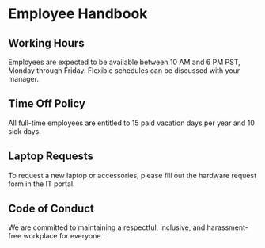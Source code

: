 # Employee Handbook

## Working Hours
Employees are expected to be available between 10 AM and 6 PM PST, Monday through Friday. Flexible schedules can be discussed with your manager.

## Time Off Policy
All full-time employees are entitled to 15 paid vacation days per year and 10 sick days.

## Laptop Requests
To request a new laptop or accessories, please fill out the hardware request form in the IT portal.

## Code of Conduct
We are committed to maintaining a respectful, inclusive, and harassment-free workplace for everyone.

